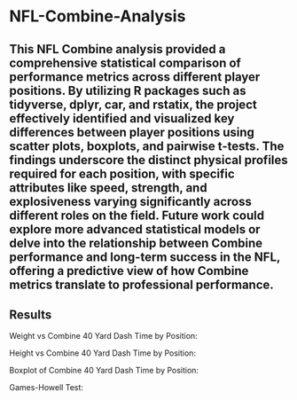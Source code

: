 # NFL-Combine-Analysis
## This NFL Combine analysis provided a comprehensive statistical comparison of performance metrics across different player positions. By utilizing R packages such as tidyverse, dplyr, car, and rstatix, the project effectively identified and visualized key differences between player positions using scatter plots, boxplots, and pairwise t-tests. The findings underscore the distinct physical profiles required for each position, with specific attributes like speed, strength, and explosiveness varying significantly across different roles on the field. Future work could explore more advanced statistical models or delve into the relationship between Combine performance and long-term success in the NFL, offering a predictive view of how Combine metrics translate to professional performance.
## Results
Weight vs Combine 40 Yard Dash Time by Position:

Height vs Combine 40 Yard Dash Time by Position:

Boxplot of Combine 40 Yard Dash Time by Position:

Games-Howell Test:
